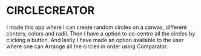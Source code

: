 # CIRCLECREATOR
I made this app where I can create random circles on a canvas, different centers, colors and radii. Then I have a option to co-centre all the circles by clicking a button. And lastly I have made an option available to the user where one can Arrange all the circles in order using Comparator.
